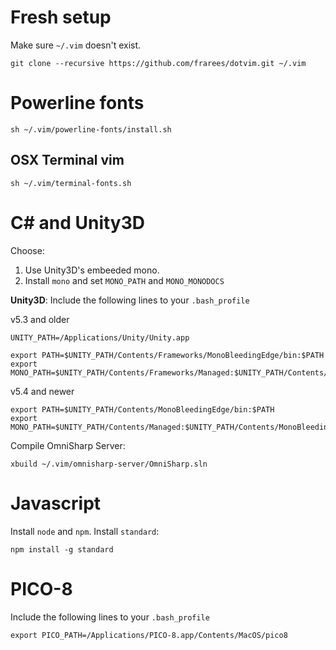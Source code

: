 # Fresh setup

Make sure `~/.vim` doesn't exist. 

```
git clone --recursive https://github.com/frarees/dotvim.git ~/.vim
```
# Powerline fonts

```
sh ~/.vim/powerline-fonts/install.sh
```

## OSX Terminal vim

```
sh ~/.vim/terminal-fonts.sh
```

# C# and Unity3D

Choose:

1. Use Unity3D's embeeded mono. 
2. Install `mono` and set `MONO_PATH` and `MONO_MONODOCS`

__Unity3D__: Include the following lines to your `.bash_profile`

v5.3 and older

```
UNITY_PATH=/Applications/Unity/Unity.app

export PATH=$UNITY_PATH/Contents/Frameworks/MonoBleedingEdge/bin:$PATH
export MONO_PATH=$UNITY_PATH/Contents/Frameworks/Managed:$UNITY_PATH/Contents/Frameworks/MonoBleedingEdge/lib/mono/4.5
```

v5.4 and newer

```
export PATH=$UNITY_PATH/Contents/MonoBleedingEdge/bin:$PATH
export MONO_PATH=$UNITY_PATH/Contents/Managed:$UNITY_PATH/Contents/MonoBleedingEdge/lib/mono/4.5:$UNITY_PATH/Contents/Mono/lib/mono/2.0
```

Compile OmniSharp Server:

```
xbuild ~/.vim/omnisharp-server/OmniSharp.sln
```

# Javascript

Install `node` and `npm`. Install `standard`:

```
npm install -g standard
```

# PICO-8

Include the following lines to your `.bash_profile`

```
export PICO_PATH=/Applications/PICO-8.app/Contents/MacOS/pico8
```

